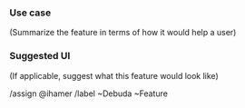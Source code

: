 ### Use case

(Summarize the feature in terms of how it would help a user)

### Suggested UI

(If applicable, suggest what this feature would look like)

/assign @ihamer
/label ~Debuda ~Feature
